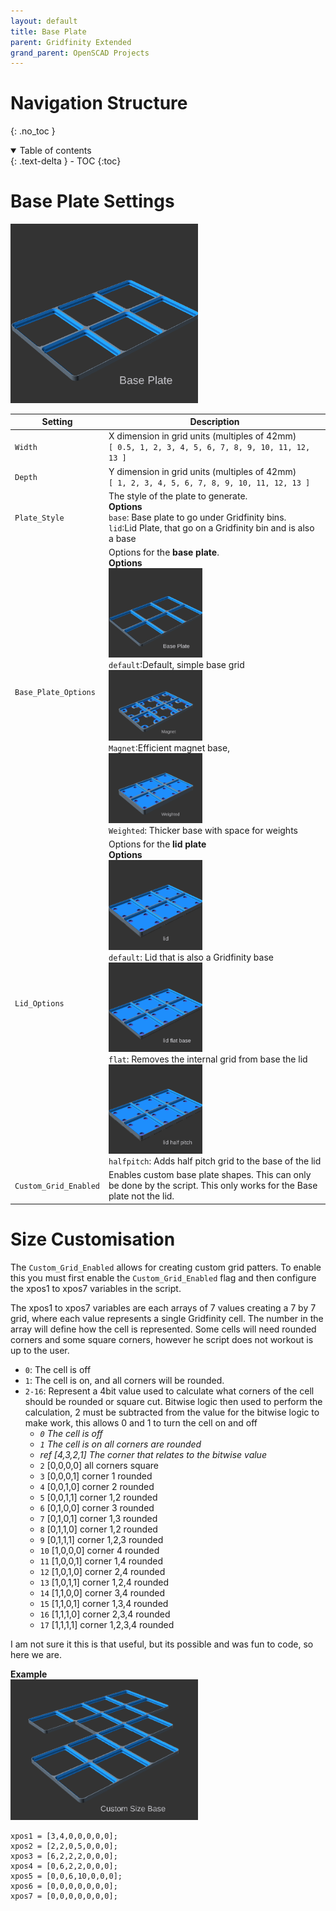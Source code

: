 ```yaml
---
layout: default
title: Base Plate
parent: Gridfinity Extended
grand_parent: OpenSCAD Projects
---
```


# Navigation Structure
{: .no_toc }

<details open markdown="block">
  <summary>
    Table of contents
  </summary>
  {: .text-delta }
- TOC
{:toc}
</details>

# Base Plate Settings
<img src="../../../assets/openscad/gridfinity-extended/baseplate-basic.gif" alt="openscad Subdivisions" width="300"/>

Setting | Description
-|-
`Width` | X dimension in grid units  (multiples of 42mm)<br>`[ 0.5, 1, 2, 3, 4, 5, 6, 7, 8, 9, 10, 11, 12, 13 ]`
`Depth` | Y dimension in grid units (multiples of 42mm)<br>`[ 1, 2, 3, 4, 5, 6, 7, 8, 9, 10, 11, 12, 13 ]`
`Plate_Style` | The style of the plate to generate.<br>**Options** <br>`base`: Base plate to go under Gridfinity bins.<br>`lid`:Lid Plate, that go on a Gridfinity bin and is also a base 
`Base_Plate_Options` | Options for the **base plate**.<br>**Options**<br><img src="../../../assets/openscad/gridfinity-extended/baseplate-basic.gif" alt="openscad label" width="150"/><br>`default`:Default, simple base grid<br><img src="../../../assets/openscad/gridfinity-extended/baseplate-magnet.gif" alt="openscad label" width="150"/><BR>`Magnet`:Efficient magnet base, <br><img src="../../../assets/openscad/gridfinity-extended/baseplate-weighted.gif" alt="openscad label" width="150"/><br>`Weighted`: Thicker base with space for weights
`Lid_Options` | Options for the **lid plate**<br>**Options**<br><img src="../../../assets/openscad/gridfinity-extended/baseplate-lid.gif" alt="openscad label" width="150"/><br>`default`: Lid that is also a Gridfinity base<br><img src="../../../assets/openscad/gridfinity-extended/baseplate-lid-flat-base.gif" alt="openscad label" width="150"/><br>`flat`: Removes the internal grid from base the lid<BR><img src="../../../assets/openscad/gridfinity-extended/baseplate-lid-half-pitch.gif" alt="openscad label" width="150"/><br>`halfpitch`: Adds half pitch grid to the base of the lid
`Custom_Grid_Enabled`| Enables custom base plate shapes. This can only be done by the script. This only works for the Base plate not the lid.

# Size Customisation
The `Custom_Grid_Enabled` allows for creating custom grid patters. To enable this you must first enable the `Custom_Grid_Enabled` flag and then configure the xpos1 to xpos7 variables in the script.

The xpos1 to xpos7 variables are each arrays of 7 values creating a 7 by 7 grid, where each value represents a single Gridfinity cell. The number in the array will define how the cell is represented. Some cells will need rounded corners and some square corners, however he  script does not workout is up to the user.

- `0`: The cell is off
- `1`: The cell is on, and all corners will be rounded.
- `2-16`: Represent a 4bit value used to calculate what corners of the cell should be rounded or square cut. Bitwise logic then used  to perform the calculation, 2 must be subtracted from the value for the bitwise logic to make work, this allows 0 and 1 to turn the cell on and off
  - *`0` The cell is off*
  - *`1` The cell is on all corners are rounded*
  - *ref  [4,3,2,1] The corner that relates to the bitwise value*
  - `2` [0,0,0,0] all corners square
  - `3` [0,0,0,1] corner 1 rounded
  - `4` [0,0,1,0] corner 2 rounded
  - `5` [0,0,1,1] corner 1,2 rounded
  - `6` [0,1,0,0] corner 3 rounded
  - `7` [0,1,0,1] corner 1,3 rounded
  - `8` [0,1,1,0] corner 1,2 rounded
  - `9` [0,1,1,1] corner 1,2,3 rounded
  - `10` [1,0,0,0] corner 4 rounded
  - `11` [1,0,0,1] corner 1,4 rounded
  - `12` [1,0,1,0] corner 2,4 rounded
  - `13` [1,0,1,1] corner 1,2,4 rounded
  - `14` [1,1,0,0] corner 3,4 rounded
  - `15` [1,1,0,1] corner 1,3,4 rounded
  - `16` [1,1,1,0] corner 2,3,4 rounded
  - `17` [1,1,1,1] corner 1,2,3,4 rounded

I am not sure it this is that useful, but its possible and was fun to code, so here we are.

**Example**<br>
<img src="../../../assets/openscad/gridfinity-extended/baseplate-customsize.gif" alt="openscad label" width="300"/><br>
```
xpos1 = [3,4,0,0,0,0,0];
xpos2 = [2,2,0,5,0,0,0];
xpos3 = [6,2,2,2,0,0,0];
xpos4 = [0,6,2,2,0,0,0];
xpos5 = [0,0,6,10,0,0,0];
xpos6 = [0,0,0,0,0,0,0];
xpos7 = [0,0,0,0,0,0,0];
```